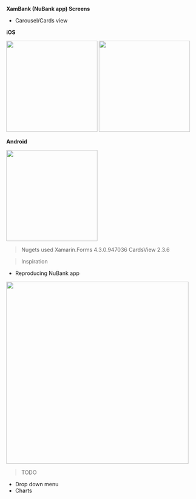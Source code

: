 **XamBank (NuBank app) Screens**

- Carousel/Cards view

**iOS**

<img src="https://i.imgur.com/lpVw6EK.png" width="240">   <img src="https://i.imgur.com/252oryP.png" width="240"> 




**Android**

<img src="https://i.imgur.com/Pg5FdhN.png" width="240">



> Nugets used
    Xamarin.Forms 4.3.0.947036 
    CardsView 2.3.6  

> Inspiration

- Reproducing NuBank app
<img src=" https://cdn.dribbble.com/users/23708/screenshots/4813428/newapp-gestures.gif" width="480"> 



> TODO
- Drop down menu
- Charts
